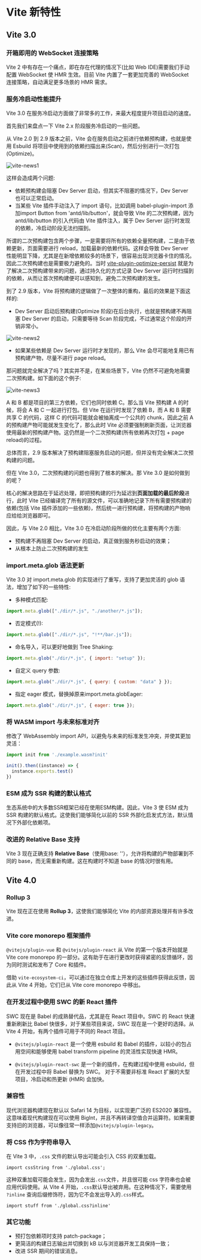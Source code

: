 # Vite 新特性

## Vite 3.0

### 开箱即用的 WebSocket 连接策略

Vite 2 中有存在一个痛点，即在存在代理的情况下(比如 Web IDE)需要我们手动配置 WebSocket 使 HMR 生效。目前 Vite 内置了一套更加完善的 WebSocket 连接策略，自动满足更多场景的 HMR 需求。

### 服务冷启动性能提升

Vite 3.0 在服务冷启动方面做了非常多的工作，来最大程度提升项目启动的速度。

首先我们来盘点一下 Vite 2.x 阶段服务冷启动的一些问题。

从 Vite 2.0 到 2.9 版本之前，Vite 会在服务启动之前进行依赖预构建，也就是使用 Esbuild 将项目中使用到的依赖扫描出来(Scan)，然后分别进行一次打包(Optimize)。

![vite-news1](/blog/images/devops/vite-news1.png)

这样会造成两个问题:

- 依赖预构建会阻塞 Dev Server 启动，但其实不阻塞的情况下，Dev Server 也可以正常启动。
- 当某些 Vite 插件手动注入了 import 语句，比如调用 babel-plugin-import 添加import Button from 'antd/lib/button'，就会导致 Vite 的二次预构建，因为 antd/lib/button 的引入代码由 Vite 插件注入，属于 Dev Server 运行时发现的依赖，冷启动阶段无法扫描到。

所谓的二次预构建包含两个步骤，一是需要将所有的依赖全量预构建，二是由于依赖更新，页面需要进行 reload，加载最新的依赖代码。这样会导致 Dev Server 性能明显下降，尤其是在新增依赖较多的场景下，很容易出现浏览器卡住的情况。因此二次预构建也是需要极力避免的。当时 [vite-plugin-optimize-persist](https://link.juejin.cn/?target=https%3A%2F%2Fgithub.com%2Fantfu%2Fvite-plugin-optimize-persist) 就是为了解决二次预构建带来的问题，通过持久化的方式记录 Dev Server 运行时扫描到的依赖，从而让首次预构建便可以感知到，避免二次预构建的发生。

到了 2.9 版本，Vite 将预构建的逻辑做了一次整体的重构，最后的效果是下面这样的:

- Dev Server 启动后预构建(Optimize 阶段)在后台执行，也就是预构建不再阻塞 Dev Server 的启动，只需要等待 Scan 阶段完成，不过通常这个阶段的开销非常小。

![vite-news2](/blog/images/devops/vite-news2.png)

- 如果某些依赖是 Dev Server 运行时才发现的，那么 Vite 会尽可能地复用已有预构建产物，尽量不进行 page reload。

那问题就完全解决了吗？其实并不是，在某些场景下，Vite 仍然不可避免地需要二次预构建。如下面的这个例子:

![vite-news3](/blog/images/devops/vite-news3.png)

A 和 B 都是项目的第三方依赖，它们也同时依赖 C。那么当 Vite 预构建 A 的时候，将会 A 和 C 一起进行打包。但 Vite 在运行时发现了依赖 B，而 A 和 B 需要共享 C 的代码，这样 C 的代码可能就会被抽离成一个公共的 chunk，因此之前 A 的预构建产物可能就发生变化了，那么此时 Vite 必须要强制刷新页面，让浏览器使用最新的预构建产物。这仍然是一个二次预构建(所有依赖再次打包 + page reload)的过程。

总体而言，2.9 版本解决了预构建阻塞服务启动的问题，但并没有完全解决二次预构建的问题。

但在 Vite 3.0，二次预构建的问题也得到了根本的解决。那 Vite 3.0 是如何做到的呢？

核心的解决思路在于延迟处理，即把预构建的行为延迟到**页面加载的最后阶段**进行，此时 Vite 已经编译完了所有的源文件，可以准确地记录下所有需要预构建的依赖(包括 Vite 插件添加的一些依赖)，然后统一进行预构建，将预构建的产物响应给给浏览器即可。

因此，与 Vite 2.0 相比，Vite 3.0 在冷启动阶段所做的优化主要有两个方面:

- 预构建不再阻塞 Dev Server 的启动，真正做到服务秒启动的效果；
- 从根本上防止二次预构建的发生

### import.meta.glob 语法更新

Vite 3.0 对 import.meta.glob 的实现进行了重写，支持了更加灵活的 glob 语法，增加了如下的一些特性:

- 多种模式匹配:

```javascript
import.meta.glob(["./dir/*.js", "./another/*.js"]); 
```

- 否定模式(!):

```javascript
import.meta.glob(["./dir/*.js", "!**/bar.js"]); 
```

- 命名导入，可以更好地做到 Tree Shaking:

```javascript
import.meta.glob("./dir/*.js", { import: "setup" }); 
```

- 自定义 query 参数:

```javascript
import.meta.glob("./dir/*.js", { query: { custom: "data" } }); 
```

- 指定 eager 模式，替换掉原来import.meta.globEager:

```javascript
import.meta.glob("./dir/*.js", { eager: true });
```

### 将 WASM import 与未来标准对齐

修改了 WebAssembly import API，以避免与未来的标准发生冲突，并使其更加灵活：

```javascript
import init from './example.wasm?init'

init().then((instance) => {
  instance.exports.test()
})
```

### ESM 成为 SSR 构建的默认格式

生态系统中的大多数SSR框架已经在使用ESM构建。因此，Vite 3 使 ESM 成为 SSR 构建的默认格式。这使我们能够简化以前的 SSR 外部化启发式方法，默认情况下外部化依赖项。

### 改进的 Relative Base 支持

Vite 3 现在正确支持 **Relative Base**（使用base: ''），允许将构建的产物部署到不同的 base，而无需重新构建。这在构建时不知道 base 的情况时很有用。

## Vite 4.0

### Rollup 3

Vite 现在正在使用 **Rollup 3**，这使我们能够简化 Vite 的内部资源处理并有许多改进。

### **Vite core monorepo 框架插件**

`@vitejs/plugin-vue` 和 `@vitejs/plugin-react` 从 Vite 的第一个版本开始就是 Vite core monorepo 的一部分。这有助于在进行更改时获得紧密的反馈循环，因为同时测试和发布了 Core 和插件。

借助 `vite-ecosystem-ci`，可以通过在独立仓库上开发的这些插件获得此反馈，因此从 Vite 4 开始，它们已从 Vite core monorepo 中移出。

### **在开发过程中使用 SWC 的新 React 插件**

SWC 现在是 Babel 的成熟替代品，尤其是在 React 项目中。SWC 的 React 快速重新刷新比 Babel 快很多，对于某些项目来说，SWC 现在是一个更好的选择。从 Vite 4 开始，有两个插件可用于不同的 React 项目。

- `@vitejs/plugin-react` 是一个使用 esbuild 和 Babel 的插件，以较小的包占用空间和能够使用 babel transform pipeline 的灵活性实现快速 HMR。

- `@vitejs/plugin-react-swc` 是一个新的插件，在构建过程中使用 esbuild，但在开发过程中将 Babel 替换为 SWC。 对于不需要非标准 React 扩展的大型项目，冷启动和热更新 (HMR) 会加快。

### **兼容性**

现代浏览器构建现在默认以 Safari 14 为目标，以实现更广泛的 ES2020 兼容性。这意味着现代构建现在可以使用 BigInt，并且不再转译空值合并运算符。如果需要支持旧的浏览器，可以像往常一样添加`@vitejs/plugin-legacy`。

### **将 CSS 作为字符串导入**

在 Vite 3 中，`.css` 文件的默认导出可能会引入 CSS 的双重加载。

```text
import cssString from './global.css';
```

这种双重加载可能会发生，因为会发出`.css`文件，并且很可能 css 字符串也会被应用代码使用。从 Vite 4 开始，`.css`默认导出被弃用。在这种情况下，需要使用 `?inline` 查询后缀修饰符，因为它不会发出导入的`.css`样式。

```text
import stuff from './global.css?inline'
```

### **其它功能**

- 预打包依赖项时支持 patch-package；
- 更简洁的构建日志输出并切换到 kB 以与浏览器开发工具保持一致；
- 改进 SSR 期间的错误消息。
